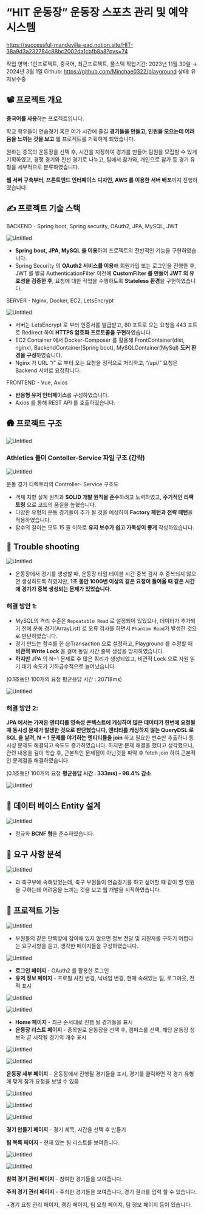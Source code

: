 # “HIT 운동장” 운동장 스포츠 관리 및 예약 시스템

https://successful-mandevilla-ead.notion.site/HIT-38a9d3a232784c88bc2002da1cbfb8a8?pvs=74

작업 영역: 1인프로젝트, 중국어, 최근프로젝트, 풀스택
작업기간: 2023년 11월 30일 → 2024년 3월 1일
Github: https://github.com/Minchae0322/playground
상태: 유지보수중

## 📽️  프로젝트 개요

**중국어를 사용**하는 프로젝트입니다.

학교 학우들이 연습경기 혹은 여가 시간에 즐길 **경기들을 만들고, 인원을 모으는데 어려움을 느끼는 것을 보고** 웹 프로젝트를 기획하게 되었습니다.

원하는 종목의 운동장을 선택 후, 시간을 지정하여 경기를 만들어 팀원을 모집할 수 있게 기획하였고, 경쟁 경기와 친선 경기로 나누고, 팀에서 참가와, 개인으로 참가 등 경기 유형을 세부적으로 분류하였습니다.

**웹 서버 구축부터, 프론트엔드 인터페이스 디자인, AWS 를 이용한 서버 배포**까지 진행하였습니다.

## ✍️ 프로젝트 기술 스택

BACKEND - Spring boot, Spring security, OAuth2, JPA, MySQL, JWT

![Untitled](Untitled.png)

- **Spring boot, JPA, MySQL 을 이용**하여 프로젝트의 전반적인 기능을 구현하였습니다.
- Spring Security 의 **OAuth2 서비스를 이용**해 회원가입 또는 로그인을 진행한 후, JWT 를 발급 AuthenticationFilter 이전에 **CustomFilter 를 만들어 JWT 의 유효성을 검증한 후**, 요청에 대한 작업을 수행하도록 **Stateless 환경**을 구현하였습니다.

SERVER - Nginx, Docker, EC2, LetsEncrypt

![Untitled](Untitled%201.png)

- 서버는 LetsEncrypt 로 부터 인증서를 발급받고, 80 포트로 오는 요청을 443 포트로 Redirect 하여 **HTTPS 암호화 프로토콜을 구현**하였습니다.
- EC2 Container 에서 Docker-Composer 를 활용해  FrontContainer(dist, nginx),  BackendContainer(Spring boot), MySQLContainer(MySql) **도커 환경을 구성**하였습니다.
- Nginx 가 URL “/” 로 부터 오는 요청을 정적으로 처리하고, “/api/” 요청은 Backend 서버로 요청합니다.

FRONTEND - Vue, Axios

- **반응형 유저 인터페이스**를 구성하였습니다.
- Axios 를 통해 REST API 를 호출하였습니다.

## 🛖 프로젝트 구조

![Untitled](Untitled%202.png)

### Athletics 폴더 Contoller-Service 파일 구조 (간략)

![Untitled](Untitled%203.png)

운동 경기 디렉토리의 Controller- Service 구조도

- 객체 지향 설계 원칙과 **SOLID 개발 원칙을 준수**하려고 노력하였고, **주기적인 리팩토링** 으로 코드의 품질을 높혔습니다.
- 다양한 유형의 운동 경기들이 추가 될 것을 예상하여 **Factory 패턴과 전략 패턴**을 적용하였습니다.
- 함수의 길이는 모두 15 줄 이하로 **유지 보수가 쉽고 가독성이 좋게** 작성하였습니다.

## 🏹 Trouble shooting

![Untitled](Untitled%204.png)

- 운동장에서 경기를 생성할 때, 운동장 타임 테이블 시간 중복 검사 후 중복되지 않으면 생성하도록 하였지만, **1초 동안 1000번 이상의 같은 요청이 들어올 때 같은 시간에 경기가 중복 생성되는 문제가 있었습니다.**

### 해결 방안 1:

- MySQL의 격리 수준은 `Repeatable Read` 로 설정되어 있었으나, 데이터가 추가되기 전에  운동 경기(ArrayList) 로 오류 검사를 하면서 `Phantom Read`가 발생한 것으로 판단하였습니다.
- 경기 만드는 함수를 한 @Transaction 으로 설정하고, Playground 를 수정할 때  **비관적 Write Lock** 을 걸어 동일 시간 중복 생성을 방지하였습니다.
- **하지만** JPA 의 N+1 문제로 수 많은 쿼리가 생성되었고, 비관적 Lock 으로 자원 읽기 대기 속도가 기하급수적으로 늘어났습니다.

(0.1초동안 100개의 요청 평균응답 시간 : 20718ms)

![Untitled](Untitled%205.png)

### 해결 방안 2:

**JPA 에서는 가져온 엔티티를 영속성 콘텍스트에 캐싱하여 많은 데이터가 한번에 요청될 때 동시성 문제가 발생한 것으로 판단했습니다, 엔티티를 캐싱하지 않는 QueryDSL 로 SQL 을 날려,  N + 1 문제를 야기하는 엔티티들을 join** 하고 필요한 변수만 추출하니 동시성 문제도 해결되고 속도도 증가하였습니다. 하지만 문제 해결을 했다고 생각했으나, 관련 내용을 깊이 학습 후,  근본적인 문제점이 아닌것을 파악 후 fetch join 하여 근본적인 문제점을 해결하였습니다.

(0.1초동안 100개의 요청 **평균응답 시간 : 333ms) - 98.4% 감소**

![Untitled](Untitled%206.png)

## 💽 데이터 베이스 Entity 설계

![Untitled](Untitled%207.png)

- 정규화 **BCNF 형**을 준수하였습니다.

## 🏹 요구 사항 분석

![Untitled](Untitled%208.png)

- 과 축구부에 속해있었는데, 축구 부원들이 연습경기를 하고 싶어할 때 같이 할 인원을 구하는데 어려움을 느끼는 것을 보고 웹 개발을 시작하였습니다.

## 🎢 프로젝트 기능

![Untitled](Untitled%209.png)

- 부원들의 같은 단톡방에 참여해 있지 않으면 정보 전달 및 지원자를 구하기 어렵다는 요구사항을 듣고, 생각한 페이지들을 구성하였습니다.

![Untitled](Untitled%2010.png)

- **로그인 페이지** - OAuth2 를 활용한 로그인
- **유저 정보 페이지** - 프로필 사진 변경, 닉네임 변경, 현재 속해있는 팀, 로그아웃, 전적 표시

![Untitled](Untitled%2011.png)

![Untitled](Untitled%2012.png)

- **Home 페이지** - 최근 순서대로 진행 될 경기들을 표시
- **운동장 리스트 페이지** - 종목별로 운동장을 선택 후, 캠퍼스를 선택, 해당 운동장 정보와 곧 시작될 경기의 개수 표시

![Untitled](Untitled%2013.png)

![Untitled](Untitled%2014.png)

**운동장 세부 페이지** - 운동장에서 진행될 경기들을 표시, 경기를 클릭하면 각 경기 유형에 맞게 참가 요청을 보낼 수 있음

![Untitled](Untitled%2015.png)

![Untitled](Untitled%2016.png)

![Untitled](Untitled%2017.png)

**경기 만들기 페이지** - 경기 제목, 시간을 선택 후 만들기

**팀 목록 페이지** - 현재 있는 팀 리스트를 보여줍니다.

![Untitled](Untitled%2018.png)

![Untitled](Untitled%2019.png)

**참여 경기 관리 페이지** - 참여한 경기들을 보여줍니다.

**주최 경기 관리 페이지** - 주최한 경기들을 보여줍니다, 경기 결과를 입력 할 수 있습니다.

+경기 요청 관리 페이지, 랭킹 페이지, 팀 요청 페이지, 팀 정보 페이지 등이 있습니다.
